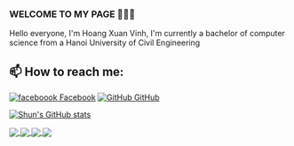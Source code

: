 ### WELCOME TO MY PAGE 👋👋👋
Hello everyone, I'm Hoang Xuan Vinh, I'm currently a bachelor of computer science from a Hanoi University of Civil Engineering
## 📫 How to reach me: 

[![faceboook](https://i.stack.imgur.com/gVE0j.png) Facebook](https://www.facebook.com/shuncoder/) [![GitHub](https://i.stack.imgur.com/tskMh.png) GitHub](https://github.com/shuncoder/)



[![Shun's GitHub stats](https://github-readme-stats.vercel.app/api?username=shuncoder)](https://github.com/shuncoder/github-readme-stats)

<a href="https://github.com/shuncoder/Use-information/">
  <!-- Change the `github-readme-stats.anuraghazra1.vercel.app` to `github-readme-stats.vercel.app`  -->
  <img align="center" src="https://github-readme-stats.anuraghazra1.vercel.app/api/pin/?username=shuncoder&repo=Use-information&theme=radical" />
</a>    
<a href="https://github.com/shuncoder/Find-distance">
  <!-- Change the `github-readme-stats.anuraghazra1.vercel.app` to `github-readme-stats.vercel.app`  -->
  <img align="center" src="https://github-readme-stats.anuraghazra1.vercel.app/api/pin/?username=shuncoder&repo=Find-distance&theme=merko" />
</a>

<a href="https://github.com/shuncoder/Shun_Coder">
  <!-- Change the `github-readme-stats.anuraghazra1.vercel.app` to `github-readme-stats.vercel.app`  -->
  <img align="center" src="https://github-readme-stats.anuraghazra1.vercel.app/api/pin/?username=shuncoder&repo=Shun_Coder&theme=gruvbox" />
</a>    
<a href="https://github.com/shuncoder/quan_li_luong_nhan_vien">
  <!-- Change the `github-readme-stats.anuraghazra1.vercel.app` to `github-readme-stats.vercel.app`  -->
  <img align="center" src="https://github-readme-stats.anuraghazra1.vercel.app/api/pin/?username=shuncoder&repo=quan_li_luong_nhan_vien&theme=dark" />
</a>



